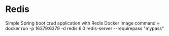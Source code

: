 # Redis
Simple Spring boot crud application with Redis
Docker Image command = docker run -p 16379:6379 -d redis:6.0 redis-server --requirepass "mypass"

